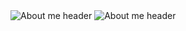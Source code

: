 <picture>
  <source media="(prefers-color-scheme: dark)" srcset="https://media.discordapp.net/attachments/1163013742485831755/1268310072975556648/About_meWhen_Silksong_.png?ex=66abf54d&is=66aaa3cd&hm=9c738e351364a1f8266edb0f6a74bb3f9fe47d0e4b41b719ac1d3d6f8bbc9df9&=&format=webp&quality=lossless&width=1440&height=434">
  <source media="(prefers-color-scheme: light)" srcset="https://media.discordapp.net/attachments/1163013742485831755/1268310511225798848/About_meWhen_Silksong_black.png?ex=66abf5b5&is=66aaa435&hm=4da462e10332e2b0b20cec1e6c7095036c8159f4ab51d74e863d02fbba31a9b6&=&format=webp&quality=lossless&width=1440&height=434">
  <img alt="About me header" src="https://media.discordapp.net/attachments/1163013742485831755/1268310072975556648/About_meWhen_Silksong_.png?ex=66abf54d&is=66aaa3cd&hm=9c738e351364a1f8266edb0f6a74bb3f9fe47d0e4b41b719ac1d3d6f8bbc9df9&=&format=webp&quality=lossless&width=1440&height=434">
</picture>

<picture>
  <source media="(prefers-color-scheme: dark)" srcset="https://media.discordapp.net/attachments/1163013742485831755/1268314079362285691/nocost.png?ex=66abf908&is=66aaa788&hm=8080b97fc5509944d1b91e81df1af2299600af8ada0590a9569e093939ca3b5c&=&format=webp&quality=lossless&width=1440&height=302">
  <source media="(prefers-color-scheme: light)" srcset="https://media.discordapp.net/attachments/1163013742485831755/1268314093409009754/nocostblack.png?ex=66abf90c&is=66aaa78c&hm=ce2a89a2dfa6ace7d53d1561ff58e10ef818d109d9ebad9912faba5ab445f577&=&format=webp&quality=lossless&width=1440&height=302">
  <img alt="About me header" src="https://media.discordapp.net/attachments/1163013742485831755/1268310050888220783/nocost.png?ex=66abf548&is=66aaa3c8&hm=2b185014683b08d828ba015493fcdbf8c69e336a4b8c5cdaee1617e02659aafb&=&format=webp&quality=lossless&width=1440&height=411">
</picture>
